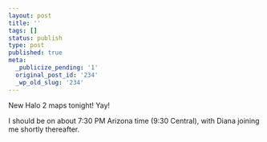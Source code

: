 ```yaml
---
layout: post
title: ''
tags: []
status: publish
type: post
published: true
meta:
  _publicize_pending: '1'
  original_post_id: '234'
  _wp_old_slug: '234'
---
```

New Halo 2 maps tonight!  Yay!

I should be on about 7:30 PM Arizona time (9:30 Central), with Diana joining me shortly thereafter.
